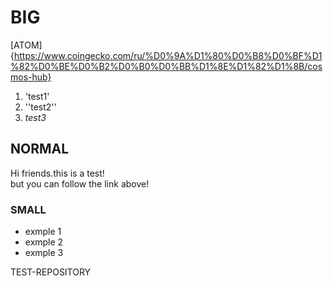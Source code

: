 # BIG
[ATOM]{https://www.coingecko.com/ru/%D0%9A%D1%80%D0%B8%D0%BF%D1%82%D0%BE%D0%B2%D0%B0%D0%BB%D1%8E%D1%82%D1%8B/cosmos-hub}

1. 'test1'
2. ''test2''
3. _test3_
## NORMAL

Hi friends.this is a test! </br>
but you can follow the link above!

### SMALL
- exmple 1
- exmple 2
- exmple 3

TEST-REPOSITORY
